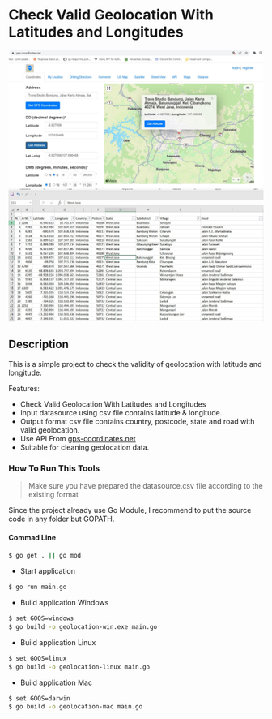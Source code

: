 # Check Valid Geolocation With Latitudes and Longitudes

![](img/img1.jpg)
![](img/img2.jpg)

## Description
This is a simple project to check the  validity of geolocation with latitude and longitude.

Features:
* Check Valid Geolocation With Latitudes and Longitudes
* Input datasource using csv file contains latitude & longitude.
* Output format csv file contains country, postcode, state and road with valid geolocation.
* Use API From [gps-coordinates.net](https://www.gps-coordinates.net/)
* Suitable for cleaning geolocation data.


### How To Run This Tools
> Make sure you have prepared the datasource.csv file according to the existing format


Since the project already use Go Module, I recommend to put the source code in any folder but GOPATH.



#### Commad Line

  ```sh
  $ go get . || go mod 
  ```

  - Start application

  ```sh
  $ go run main.go  
  ```
  - Build application Windows

  ```sh
  $ set GOOS=windows
  $ go build -o geolocation-win.exe main.go 
  ```

  - Build application Linux

  ```sh
  $ set GOOS=linux
  $ go build -o geolocation-linux main.go 
  ```

  - Build application Mac

  ```sh
  $ set GOOS=darwin
  $ go build -o geolocation-mac main.go 
  ```







